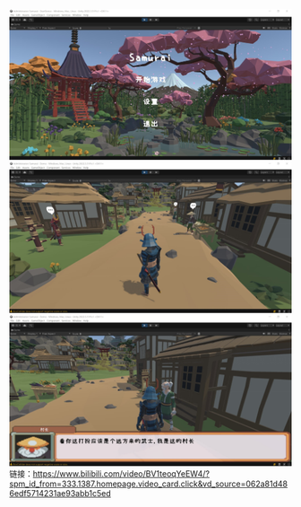 ![image](https://github.com/Xitree/Samurai/blob/master/combat.jpg)
![image](https://github.com/Xitree/Samurai/blob/master/cmobat2.jpg)
![image](https://github.com/Xitree/Samurai/blob/master/cmobat3.jpg)
链接：https://www.bilibili.com/video/BV1teoqYeEW4/?spm_id_from=333.1387.homepage.video_card.click&vd_source=062a81d486edf5714231ae93abb1c5ed
